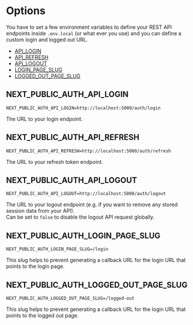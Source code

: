 # Options

You have to set a few environment variables to define your REST API endpoints inside `.env.local` (or what ever you use) and you can define a custom login and logged out URL.

- [API_LOGIN](#next_public_auth_api_login)
- [API_REFRESH](#next_public_auth_api_refresh)
- [API_LOGOUT](#next_public_auth_api_logout)
- [LOGIN_PAGE_SLUG](#next_public_auth_login_page_slug)
- [LOGGED_OUT_PAGE_SLUG](#next_public_auth_logged_out_page_slug)

## NEXT_PUBLIC_AUTH_API_LOGIN

```
NEXT_PUBLIC_AUTH_API_LOGIN=http://localhost:5000/auth/login
```

The URL to your login endpoint.

## NEXT_PUBLIC_AUTH_API_REFRESH

```
NEXT_PUBLIC_AUTH_API_REFRESH=http://localhost:5000/auth/refresh
```

The URL to your refresh token endpoint.

## NEXT_PUBLIC_AUTH_API_LOGOUT

```
NEXT_PUBLIC_AUTH_API_LOGOUT=http://localhost:5000/auth/logout
```

The URL to your logout endpoint (e.g. if you want to remove any stored session data from your API).  
Can be set to `false` to disable the logout API request globally.

## NEXT_PUBLIC_AUTH_LOGIN_PAGE_SLUG

```
NEXT_PUBLIC_AUTH_LOGIN_PAGE_SLUG=/login
```

This slug helps to prevent generating a callback URL for the login URL that points to the login page.

## NEXT_PUBLIC_AUTH_LOGGED_OUT_PAGE_SLUG

```
NEXT_PUBLIC_AUTH_LOGGED_OUT_PAGE_SLUG=/logged-out
```

This slug helps to prevent generating a callback URL for the login URL that points to the logged out page.
